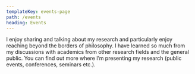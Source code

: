 ```yaml
---
templateKey: events-page
path: /events
heading: Events
---
```

I enjoy sharing and talking about my research and particularly enjoy reaching beyond the borders of philosophy. I have learned so much from my discussions with academics from other research fields and the general public. You can find out more where I’m presenting my research (public events, conferences, seminars etc.).